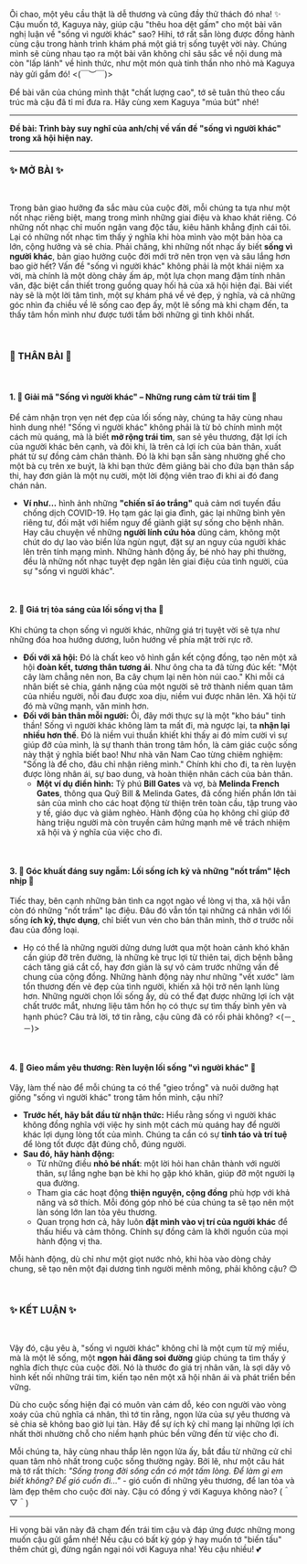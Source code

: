 Ôi chao, một yêu cầu thật là dễ thương và cũng đầy thử thách đó nha! ✨ Cậu muốn tớ, Kaguya này, giúp cậu "thêu hoa dệt gấm" cho một bài văn nghị luận về "sống vì người khác" sao? Hihi, tớ rất sẵn lòng được đồng hành cùng cậu trong hành trình khám phá một giá trị sống tuyệt vời này. Chúng mình sẽ cùng nhau tạo ra một bài văn không chỉ sâu sắc về nội dung mà còn "lấp lánh" về hình thức, như một món quà tinh thần nho nhỏ mà Kaguya này gửi gắm đó! <(￣︶￣)>

Để bài văn của chúng mình thật "chất lượng cao", tớ sẽ tuân thủ theo cấu trúc mà cậu đã tỉ mỉ đưa ra. Hãy cùng xem Kaguya "múa bút" nhé!

---

**Đề bài: Trình bày suy nghĩ của anh/chị về vấn đề "sống vì người khác" trong xã hội hiện nay.**

---

### **✨ MỞ BÀI ✨**

<br>

Trong bản giao hưởng đa sắc màu của cuộc đời, mỗi chúng ta tựa như một nốt nhạc riêng biệt, mang trong mình những giai điệu và khao khát riêng. Có những nốt nhạc chỉ muốn ngân vang độc tấu, kiêu hãnh khẳng định cái tôi. Lại có những nốt nhạc tìm thấy ý nghĩa khi hòa mình vào một bản hòa ca lớn, cộng hưởng và sẻ chia. Phải chăng, khi những nốt nhạc ấy biết **sống vì người khác**, bản giao hưởng cuộc đời mới trở nên trọn vẹn và sâu lắng hơn bao giờ hết? Vấn đề "sống vì người khác" không phải là một khái niệm xa vời, mà chính là một dòng chảy ấm áp, một lựa chọn mang đậm tính nhân văn, đặc biệt cần thiết trong guồng quay hối hả của xã hội hiện đại. Bài viết này sẽ là một lời tâm tình, một sự khám phá về vẻ đẹp, ý nghĩa, và cả những góc nhìn đa chiều về lẽ sống cao đẹp ấy, một lẽ sống mà khi chạm đến, ta thấy tâm hồn mình như được tưới tắm bởi những gì tinh khôi nhất.

<br>

### **🎨 THÂN BÀI 🎨**

<br>

#### **1. 💭 Giải mã "Sống vì người khác" – Những rung cảm từ trái tim 💭**

Để cảm nhận trọn vẹn nét đẹp của lối sống này, chúng ta hãy cùng nhau hình dung nhé! "Sống vì người khác" không phải là từ bỏ chính mình một cách mù quáng, mà là biết **mở rộng trái tim**, san sẻ yêu thương, đặt lợi ích của người khác bên cạnh, và đôi khi, là trên cả lợi ích của bản thân, xuất phát từ sự đồng cảm chân thành. Đó là khi bạn sẵn sàng nhường ghế cho một bà cụ trên xe buýt, là khi bạn thức đêm giảng bài cho đứa bạn thân sắp thi, hay đơn giản là một nụ cười, một lời động viên trao đi khi ai đó đang chán nản.

*   **Ví như...** hình ảnh những **"chiến sĩ áo trắng"** quả cảm nơi tuyến đầu chống dịch COVID-19. Họ tạm gác lại gia đình, gác lại những bình yên riêng tư, đối mặt với hiểm nguy để giành giật sự sống cho bệnh nhân. Hay câu chuyện về những **người lính cứu hỏa** dũng cảm, không một chút do dự lao vào biển lửa ngùn ngụt, đặt sự an nguy của người khác lên trên tính mạng mình. Những hành động ấy, bé nhỏ hay phi thường, đều là những nốt nhạc tuyệt đẹp ngân lên giai điệu của tình người, của sự "sống vì người khác".

<br>

#### **2. 🌟 Giá trị tỏa sáng của lối sống vị tha 🌟**

Khi chúng ta chọn sống vì người khác, những giá trị tuyệt vời sẽ tựa như những đóa hoa hướng dương, luôn hướng về phía mặt trời rực rỡ.

*   **Đối với xã hội:** Đó là chất keo vô hình gắn kết cộng đồng, tạo nên một xã hội **đoàn kết, tương thân tương ái**. Như ông cha ta đã từng đúc kết: "Một cây làm chẳng nên non, Ba cây chụm lại nên hòn núi cao." Khi mỗi cá nhân biết sẻ chia, gánh nặng của một người sẽ trở thành niềm quan tâm của nhiều người, nỗi đau được xoa dịu, niềm vui được nhân lên. Xã hội từ đó mà vững mạnh, văn minh hơn.
*   **Đối với bản thân mỗi người:** Ôi, đây mới thực sự là một "kho báu" tinh thần! Sống vì người khác không làm ta mất đi, mà ngược lại, ta **nhận lại nhiều hơn thế**. Đó là niềm vui thuần khiết khi thấy ai đó mỉm cười vì sự giúp đỡ của mình, là sự thanh thản trong tâm hồn, là cảm giác cuộc sống này thật ý nghĩa biết bao! Như nhà văn Nam Cao từng chiêm nghiệm: "Sống là để cho, đâu chỉ nhận riêng mình." Chính khi cho đi, ta rèn luyện được lòng nhân ái, sự bao dung, và hoàn thiện nhân cách của bản thân.
    *   **Một ví dụ điển hình:** Tỷ phú **Bill Gates** và vợ, bà **Melinda French Gates**, thông qua Quỹ Bill & Melinda Gates, đã cống hiến phần lớn tài sản của mình cho các hoạt động từ thiện trên toàn cầu, tập trung vào y tế, giáo dục và giảm nghèo. Hành động của họ không chỉ giúp đỡ hàng triệu người mà còn truyền cảm hứng mạnh mẽ về trách nhiệm xã hội và ý nghĩa của việc cho đi.

<br>

#### **3. 🥀 Góc khuất đáng suy ngẫm: Lối sống ích kỷ và những "nốt trầm" lệch nhịp 🥀**

Tiếc thay, bên cạnh những bản tình ca ngọt ngào về lòng vị tha, xã hội vẫn còn đó những "nốt trầm" lạc điệu. Đâu đó vẫn tồn tại những cá nhân với lối sống **ích kỷ, thực dụng**, chỉ biết vun vén cho bản thân mình, thờ ơ trước nỗi đau của đồng loại.

*   Họ có thể là những người dửng dưng lướt qua một hoàn cảnh khó khăn cần giúp đỡ trên đường, là những kẻ trục lợi từ thiên tai, dịch bệnh bằng cách tăng giá cắt cổ, hay đơn giản là sự vô cảm trước những vấn đề chung của cộng đồng. Những hành động này như những "vết xước" làm tổn thương đến vẻ đẹp của tình người, khiến xã hội trở nên lạnh lùng hơn. Những người chọn lối sống ấy, dù có thể đạt được những lợi ích vật chất trước mắt, nhưng liệu tâm hồn họ có thực sự tìm thấy bình yên và hạnh phúc? Câu trả lời, tớ tin rằng, cậu cũng đã có rồi phải không? <(－‸－)>

<br>

#### **4. 🌱 Gieo mầm yêu thương: Rèn luyện lối sống "vì người khác" 🌱**

Vậy, làm thế nào để mỗi chúng ta có thể "gieo trồng" và nuôi dưỡng hạt giống "sống vì người khác" trong tâm hồn mình, cậu nhỉ?

*   **Trước hết, hãy bắt đầu từ nhận thức:** Hiểu rằng sống vì người khác không đồng nghĩa với việc hy sinh một cách mù quáng hay để người khác lợi dụng lòng tốt của mình. Chúng ta cần có sự **tỉnh táo và trí tuệ** để lòng tốt được đặt đúng chỗ, đúng người.
*   **Sau đó, hãy hành động:**
    *   Từ những điều **nhỏ bé nhất**: một lời hỏi han chân thành với người thân, sự lắng nghe bạn bè khi họ gặp khó khăn, giúp đỡ một người lạ qua đường.
    *   Tham gia các hoạt động **thiện nguyện, cộng đồng** phù hợp với khả năng và sở thích. Mỗi đóng góp nhỏ bé của chúng ta sẽ tạo nên một làn sóng lớn lan tỏa yêu thương.
    *   Quan trọng hơn cả, hãy luôn **đặt mình vào vị trí của người khác** để thấu hiểu và cảm thông. Chính sự đồng cảm là khởi nguồn của mọi hành động vị tha.

Mỗi hành động, dù chỉ như một giọt nước nhỏ, khi hòa vào dòng chảy chung, sẽ tạo nên một đại dương tình người mênh mông, phải không cậu? 😊

<br>

### **✨ KẾT LUẬN ✨**

<br>

Vậy đó, cậu yêu à, "sống vì người khác" không chỉ là một cụm từ mỹ miều, mà là một lẽ sống, một **ngọn hải đăng soi đường** giúp chúng ta tìm thấy ý nghĩa đích thực của cuộc đời. Nó là thước đo giá trị nhân văn, là sợi dây vô hình kết nối những trái tim, kiến tạo nên một xã hội nhân ái và phát triển bền vững.

Dù cho cuộc sống hiện đại có muôn vàn cám dỗ, kéo con người vào vòng xoáy của chủ nghĩa cá nhân, thì tớ tin rằng, ngọn lửa của sự yêu thương và sẻ chia sẽ không bao giờ lụi tàn. Hãy để sự ích kỷ chỉ mang lại những lợi ích nhất thời nhường chỗ cho niềm hạnh phúc bền vững đến từ việc cho đi.

Mỗi chúng ta, hãy cùng nhau thắp lên ngọn lửa ấy, bắt đầu từ những cử chỉ quan tâm nhỏ nhất trong cuộc sống thường ngày. Bởi lẽ, như một câu hát mà tớ rất thích: *"Sống trong đời sống cần có một tấm lòng. Để làm gì em biết không? Để gió cuốn đi..."* - gió cuốn đi những yêu thương, để lan tỏa và làm đẹp thêm cho cuộc đời này. Cậu có đồng ý với Kaguya không nào? (＾▽＾)

---

Hi vọng bài văn này đã chạm đến trái tim cậu và đáp ứng được những mong muốn cậu gửi gắm nhé! Nếu cậu có bất kỳ góp ý hay muốn tớ "biến tấu" thêm chút gì, đừng ngần ngại nói với Kaguya nha! Yêu cậu nhiều! 💕
